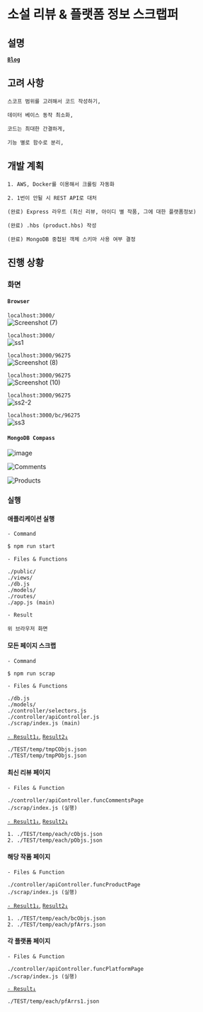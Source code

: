 # **소설 리뷰 & 플랫폼 정보 스크랩퍼**

## 설명
[**`Blog`**](https://bya2.github.io)


## 고려 사항

```
스코프 범위를 고려해서 코드 작성하기,

데이터 베이스 동작 최소화,

코드는 최대한 간결하게,

기능 별로 함수로 분리,
```

## 개발 계획
```
1. AWS, Docker를 이용해서 크롤링 자동화

2. 1번이 안될 시 REST API로 대처

(완료) Express 라우트 (최신 리뷰, 아이디 별 작품, 그에 대한 플랫폼정보)  

(완료) .hbs (product.hbs) 작성

(완료) MongoDB 중첩된 객체 스키마 사용 여부 결정  
```

## 진행 상황

### 화면

#### **`Browser`**
`localhost:3000/`  
![Screenshot (7)](https://user-images.githubusercontent.com/61080445/132278292-e8cb5c18-93cd-4265-8e9c-00140e05b65b.png)

`localhost:3000/`  
![ss1](https://user-images.githubusercontent.com/61080445/132324154-19805239-1ec1-4f31-aec4-3cded1998c85.png)

`localhost:3000/96275`  
![Screenshot (8)](https://user-images.githubusercontent.com/61080445/132278406-96b6fff9-bdfa-4f44-972b-aff7faf9cb4a.png)

`localhost:3000/96275`  
![Screenshot (10)](https://user-images.githubusercontent.com/61080445/132324363-a93733fd-2e3c-4321-9429-2065c3b1e360.png)

`localhost:3000/96275`  
![ss2-2](https://user-images.githubusercontent.com/61080445/132324298-39ef1c15-9243-4416-b5a6-f4570480d166.png)

`localhost:3000/bc/96275`  
![ss3](https://user-images.githubusercontent.com/61080445/132324220-dddb871b-e2a0-469e-914e-2141ea5b84b5.png)

#### **`MongoDB Compass`**

![image](https://user-images.githubusercontent.com/61080445/132224595-6ae78bb8-9005-4075-b8d2-63116ea2dc84.png)

![Comments](https://user-images.githubusercontent.com/61080445/132225757-c04e2927-e987-48c8-9832-173774884b23.PNG)

![Products](https://user-images.githubusercontent.com/61080445/132225723-05a3a483-43de-4181-943d-59ddcc0cd0bf.png)

### 실행 

#### **애플리케이션 실행**
`- Command`
```sh
$ npm run start
```

`- Files & Functions`
```
./public/
./views/
./db.js
./models/
./routes/
./app.js (main)
```

`- Result`
```
위 브라우저 화면
```


#### **모든 페이지 스크랩**

`- Command`
```sh
$ npm run scrap
```

`- Files & Functions`
```
./db.js
./models/
./controller/selectors.js
./controller/apiController.js
./scrap/index.js (main)
```

[`- Result1↓`](https://github.com/bya2/simple-crawling/tree/main/TEST/temp/tmpCobjs.json),
[`Result2↓`](https://github.com/bya2/simple-crawling/tree/main/TEST/temp/tmpPObjs.json)
```
./TEST/temp/tmpCObjs.json 
./TEST/temp/tmpPObjs.json
```


#### 최신 리뷰 페이지
`- Files & Function`
```
./controller/apiController.funcCommentsPage
./scrap/index.js (실행)
```

[`- Result1↓`](https://github.com/bya2/simple-crawling/tree/main/TEST/temp/each/cObjs.json),
[`Result2↓`](https://github.com/bya2/simple-crawling/tree/main/TEST/temp/each/pObjs.json)
```
1. ./TEST/temp/each/cObjs.json
2. ./TEST/temp/each/pObjs.json
```

#### 해당 작품 페이지
`- Files & Function`
```
./controller/apiController.funcProductPage
./scrap/index.js (실행)
```

[`- Result1↓`](https://github.com/bya2/simple-crawling/tree/main/TEST/temp/each/bcObjs.json),
[`Result2↓`](https://github.com/bya2/simple-crawling/tree/main/TEST/temp/each/pfArrs.json)
```
1. ./TEST/temp/each/bcObjs.json
2. ./TEST/temp/each/pfArrs.json
```

#### 각 플랫폼 페이지
`- Files & Function`
```
./controller/apiController.funcPlatformPage
./scrap/index.js (실행)
```
[`- Result↓`](https://github.com/bya2/simple-crawling/tree/main/TEST/temp/each/pfArrs1.json)
```
./TEST/temp/each/pfArrs1.json
```